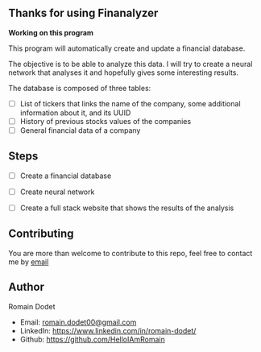 
Thanks for using Finanalyzer
----------------------------

**Working on this program**

This program will automatically create and update a financial database.

The objective is to be able to analyze this data. I will try to create a neural network that analyses it and hopefully gives some interesting results.

The database is composed of three tables:

- [ ] List of tickers that links the name of the company, some additional information about it, and its UUID
- [ ] History of previous stocks values of the companies
- [ ] General financial data of a company

## Steps

- [ ] Create a financial database
- [ ] Create neural network
- [ ] Create a full stack website that shows the results of the analysis


## Contributing

You are more than welcome to contribute to this repo, feel free to contact me by [email](mailto:romain.dodet00@gmail.com)

## Author

Romain Dodet

- Email: romain.dodet00@gmail.com
- LinkedIn: <https://www.linkedin.com/in/romain-dodet/>
- Github: <https://github.com/HelloIAmRomain>
